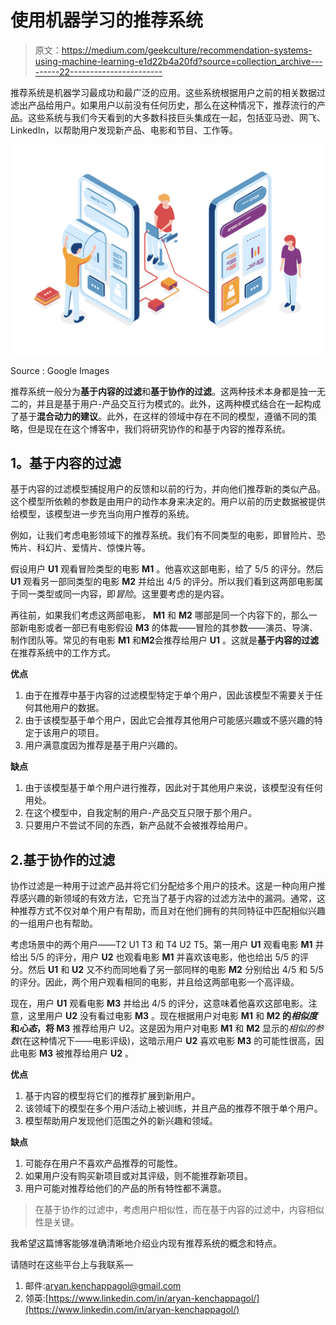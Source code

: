 # 使用机器学习的推荐系统

> 原文：<https://medium.com/geekculture/recommendation-systems-using-machine-learning-e1d22b4a20fd?source=collection_archive---------22----------------------->

推荐系统是机器学习最成功和最广泛的应用。这些系统根据用户之前的相关数据过滤出产品给用户。如果用户以前没有任何历史，那么在这种情况下，推荐流行的产品。这些系统与我们今天看到的大多数科技巨头集成在一起，包括亚马逊、网飞、LinkedIn，以帮助用户发现新产品、电影和节目、工作等。

![](img/86849e3d10f1feffba5e3fbaff000095.png)

Source : Google Images

推荐系统一般分为**基于内容的过滤**和**基于协作的过滤**。这两种技术本身都是独一无二的，并且是基于用户-产品交互行为模式的。此外，这两种模式结合在一起构成了基于**混合动力的建议**。此外，在这样的领域中存在不同的模型，遵循不同的策略，但是现在在这个博客中，我们将研究协作的和基于内容的推荐系统。

## **1。基于内容的过滤**

基于内容的过滤模型捕捉用户的反馈和以前的行为，并向他们推荐新的类似产品。这个模型所依赖的参数是由用户的动作本身来决定的。用户以前的历史数据被提供给模型，该模型进一步充当向用户推荐的系统。

例如，让我们考虑电影领域下的推荐系统。我们有不同类型的电影，即冒险片、恐怖片、科幻片、爱情片、惊悚片等。

假设用户 **U1** 观看冒险类型的电影 **M1** 。他喜欢这部电影，给了 5/5 的评分。然后 **U1** 观看另一部同类型的电影 **M2** 并给出 4/5 的评分。所以我们看到这两部电影属于同一类型或同一内容，即*冒险*。这里要考虑的是内容。

再往前，如果我们考虑这两部电影， **M1** 和 **M2** 哪部是同一个内容下的，那么一部新电影或者一部已有电影假设 **M3** 的体裁——冒险的其参数——演员、导演、制作团队等。常见的有电影 **M1** 和**M2**会推荐给用户 **U1** 。这就是**基于内容的过滤**在推荐系统中的工作方式。

**优点**

1.  由于在推荐中基于内容的过滤模型特定于单个用户，因此该模型不需要关于任何其他用户的数据。
2.  由于该模型基于单个用户，因此它会推荐其他用户可能感兴趣或不感兴趣的特定于该用户的项目。
3.  用户满意度因为推荐是基于用户兴趣的。

**缺点**

1.  由于该模型基于单个用户进行推荐，因此对于其他用户来说，该模型没有任何用处。
2.  在这个模型中，自我定制的用户-产品交互只限于那个用户。
3.  只要用户不尝试不同的东西，新产品就不会被推荐给用户。

## 2.基于协作的过滤

协作过滤是一种用于过滤产品并将它们分配给多个用户的技术。这是一种向用户推荐感兴趣的新领域的有效方法，它充当了基于内容的过滤方法中的漏洞。通常，这种推荐方式不仅对单个用户有帮助，而且对在他们拥有的共同特征中匹配相似兴趣的一组用户也有帮助。

考虑场景中的两个用户——T2 U1 T3 和 T4 U2 T5。第一用户 **U1** 观看电影 **M1** 并给出 5/5 的评分，用户 **U2** 也观看电影 **M1** 并喜欢该电影，他也给出 5/5 的评分。然后 **U1** 和 **U2** 又不约而同地看了另一部同样的电影 **M2** 分别给出 4/5 和 5/5 的评分。因此，两个用户观看相同的电影，并且给这两部电影一个高评级。

现在，用户 **U1** 观看电影 **M3** 并给出 4/5 的评分，这意味着他喜欢这部电影。注意，这里用户 **U2** 没有看过电影 **M3** 。现在根据用户对电影 **M1** 和 **M2 的*相似度*和*心态*，将 M3** 推荐给用户 U2。这是因为用户对电影 **M1** 和 **M2** 显示的*相似的参数*(在这种情况下——电影评级)，这暗示用户 **U2** 喜欢电影 **M3** 的可能性很高，因此电影 **M3** 被推荐给用户 **U2** 。

**优点**

1.  基于内容的模型将它们的推荐扩展到新用户。
2.  该领域下的模型在多个用户活动上被训练，并且产品的推荐不限于单个用户。
3.  模型帮助用户发现他们范围之外的新兴趣和领域。

**缺点**

1.  可能存在用户不喜欢产品推荐的可能性。
2.  如果用户没有购买新项目或对其评级，则不能推荐新项目。
3.  用户可能对推荐给他们的产品的所有特性都不满意。

> 在基于协作的过滤中，考虑用户相似性，而在基于内容的过滤中，内容相似性是关键。

我希望这篇博客能够准确清晰地介绍业内现有推荐系统的概念和特点。

请随时在这些平台上与我联系—

1.  邮件:aryan.kenchappagol@gmail.com
2.  领英:[https://www.linkedin.com/in/aryan-kenchappagol/](https://www.linkedin.com/in/aryan-kenchappagol/)